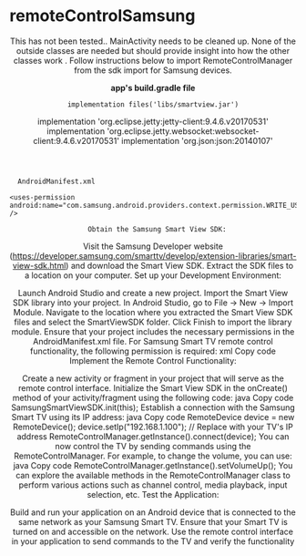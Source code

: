 # remoteControlSamsung
<header>
  
  <p>
    This has not been tested.. MainActivity needs to be cleaned up. None of the outside classes are needed but should provide insight into how the other classes work . Follow instructions below to import RemoteControlManager from the sdk import for Samsung devices. 
    <div><b> 
      app's build.gradle file 
    </b> </div>
    
    implementation files('libs/smartview.jar')
implementation 'org.eclipse.jetty:jetty-client:9.4.6.v20170531'
implementation 'org.eclipse.jetty.websocket:websocket-client:9.4.6.v20170531'
implementation 'org.json:json:20140107'
  </p>
  </header>
  
  <header2>
  
  <p>
    
 
      AndroidManifest.xml

    <uses-permission android:name="com.samsung.android.providers.context.permission.WRITE_USE_APP_FEATURE_SURVEY" />

  </p>
  </header>
  
<header>
  
  <p>
    
  
      Obtain the Samsung Smart View SDK:

Visit the Samsung Developer website (https://developer.samsung.com/smarttv/develop/extension-libraries/smart-view-sdk.html) and download the Smart View SDK.
Extract the SDK files to a location on your computer.
Set up your Development Environment:

Launch Android Studio and create a new project.
Import the Smart View SDK library into your project.
In Android Studio, go to File -> New -> Import Module.
Navigate to the location where you extracted the Smart View SDK files and select the SmartViewSDK folder.
Click Finish to import the library module.
Ensure that your project includes the necessary permissions in the AndroidManifest.xml file. For Samsung Smart TV remote control functionality, the following permission is required:
xml
Copy code
<uses-permission android:name="com.samsung.android.providers.context.permission.WRITE_USE_APP_FEATURE_SURVEY" />
Implement the Remote Control Functionality:

Create a new activity or fragment in your project that will serve as the remote control interface.
Initialize the Smart View SDK in the onCreate() method of your activity/fragment using the following code:
java
Copy code
SamsungSmartViewSDK.init(this);
Establish a connection with the Samsung Smart TV using its IP address:
java
Copy code
RemoteDevice device = new RemoteDevice();
device.setIp("192.168.1.100"); // Replace with your TV's IP address
RemoteControlManager.getInstance().connect(device);
You can now control the TV by sending commands using the RemoteControlManager. For example, to change the volume, you can use:
java
Copy code
RemoteControlManager.getInstance().setVolumeUp();
You can explore the available methods in the RemoteControlManager class to perform various actions such as channel control, media playback, input selection, etc.
Test the Application:

Build and run your application on an Android device that is connected to the same network as your Samsung Smart TV.
Ensure that your Smart TV is turned on and accessible on the network.
Use the remote control interface in your application to send commands to the TV and verify the functionality
    </b>
  </p>
  </header>
